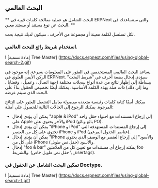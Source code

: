 ## البحث العالمي

** البحث الشامل هو عملية معالجة كلمات قوية في ERPNext والتي ستساعدك في البحث عن نوع مستند أو مستند معين. **

لكل تسلسل لكلمة معينة أو مجموعة من الأحرف ، سيكون لديك نتيجة بحث.

### استخدام شريط رائع للبحث العالمي.

! [إعادة تسمية Tree Master] (https://docs.erpnext.com/files/using-global-search-2.gif)

يساعد البحث العالمي المستخدمين في العثور على المعلومات بسرعة. إنه موجود في الركن الأيمن العلوي في ERPNext. سيؤدي إدخال بضعة أحرف في "شريط البحث" ببساطة إلى إظهار نتائج من عدة أنواع سجلات مختلفة (جهة اتصال ، وعميل ، وقضايا ، وما إلى ذلك) ذات صلة بهذه الكلمة الأساسية. يمكنك أيضًا تخصيص الحقول بناءً على البحث الذي سيتم عرضه.

يمكنك أيضًا كتابة كلمات رئيسية متعددة مفصولة بعامل التشغيل للعثور على النتائج المرجوة. يمكنك الرجوع إلى الحالات التالية للحصول على أمثلة:

* يمكن أن يؤدي إدخال "apple & iPod" إلى إرجاع المستندات مع احتواء حقل واحد على Apple والآخر يحتوي على iPod (بائع وبائع PO).
* يمكن أن يؤدي إدخال "iPhone و iPod" إلى إرجاع المستندات المستهدفة التي تحتوي على كل من العنصر iPhone و iPod (عناصر الجدول الفرعي).
* يمكن أن يؤدي إدخال "iPhone والأسود" إلى إرجاع العنصر مع الوصف الذي يحتوي على كل من iPhone والأسود (حقل نص طويل).
* إدخال "foo & bar" يمكنه إرجاع أي مستندات مع تعيين كل من العلامتين foo والشريط. (حقل نص طويل خاص \ _usertags).

### تمكين البحث الشامل عن الحقول في Doctype.

! [إعادة تسمية Tree Master] (https://docs.erpnext.com/files/using-global-search-1.gif)